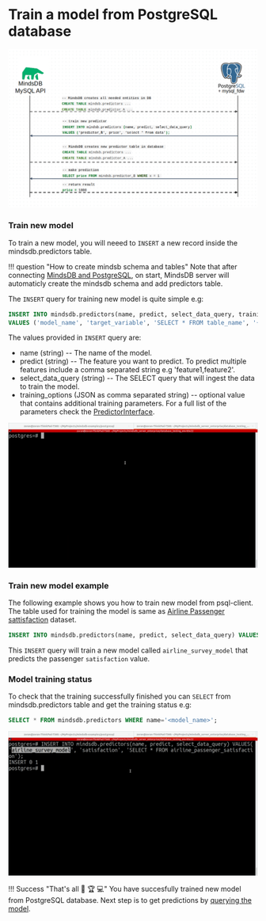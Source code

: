 # Train a model from PostgreSQL database

![MindsDB-MySQL](/assets/databases/mdb-postgres.png)

### Train new model

To train a new model, you will neeed to `INSERT` a new record inside the mindsdb.predictors table.

!!! question "How to create mindsb schema and tables"
    Note that after connecting [MindsDB and PostgreSQL](/docs/datasources/postgresql/#psql-client), on start, MindsDB server will automaticly create the mindsdb schema and add predictors table.

The `INSERT` query for training new model is quite simple e.g:

```sql
INSERT INTO mindsdb.predictors(name, predict, select_data_query, training_options) 
VALUES ('model_name', 'target_variable', 'SELECT * FROM table_name', '{"additional_training_params:value"}');
```
The values provided in `INSERT` query are:

* name (string) -- The name of the model.
* predict (string) --  The feature you want to predict. To predict multiple features include a comma separated string e.g 'feature1,feature2'.
* select_data_query (string) -- The SELECT query that will ingest the data to train the model.
* training_options (JSON as comma separated string) -- optional value that contains additional training parameters. For a full list of the parameters check the [PredictorInterface](/docs/PredictorInterface/#learn).

![Train model from psql client](/assets/predictors/postgresql-insert.gif)

### Train new model example

The following example shows you how to train new model from psql-client. The table used for training the model is same as [Airline Passenger sattisfaction](https://www.kaggle.com/teejmahal20/airline-passenger-satisfaction) dataset.

```sql
INSERT INTO mindsdb.predictors(name, predict, select_data_query) VALUES('airline_survey_model', 'satisfaction', 'SELECT * FROM airline_passenger_satisfaction');
```
This `INSERT` query will train a new model called `airline_survey_model` that predicts the passenger `satisfaction` value. 

### Model training status

To check that the training successfully finished you can `SELECT` from mindsdb.predictors table and get the training status e.g:

```sql
SELECT * FROM mindsdb.predictors WHERE name='<model_name>';
```

![Training model status](/assets/predictors/postgresql-status.gif)

!!! Success "That's all :tada: :trophy:  :computer:"
    You have succesfully trained new model from PostgreSQL database. Next step is to get predictions by [querying the model](/docs/model/query/postgresql/).